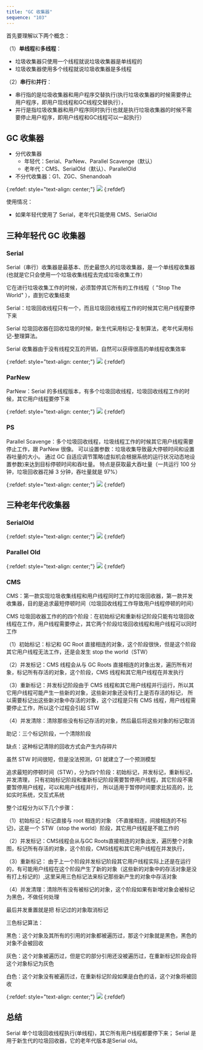 ```yaml
---
title: "GC 收集器"
sequence: "103"
---
```


首先要理解以下两个概念：

（1）**单线程**和**多线程**：

- 垃圾收集器只使用一个线程就说垃圾收集器是单线程的
- 垃圾收集器使用多个线程就说垃圾收集器是多线程

（2）**串行**和**并行**：

- 串行指的是垃圾收集器和用户程序交替执行(执行垃圾收集器的时候需要停止用户程序，即用户现线程和GC线程交替执行），
- 并行是指垃圾收集器和用户程序同时执行(也就是执行垃圾收集器的时候不需要停止用户程序，即用户线程和GC线程可以一起执行）


## GC 收集器

- 分代收集器
    - 年轻代：Serial、ParNew、Parallel Scavenge（默认）
    - 老年代：CMS、SerialOld（默认）、ParallelOld
- 不分代收集器：G1、ZGC、Shenandoah

{:refdef: style="text-align: center;"}
![](/assets/images/java/jvm/jvm-gc-collector.png)
{:refdef}

使用情况：

- 如果年轻代使用了 Serial，老年代只能使用 CMS、SerialOld

## 三种年轻代 GC 收集器

### Serial

Serial（串行）收集器是最基本、历史最悠久的垃圾收集器，是一个单线程收集器(也就是它只会使用一个垃圾收集线程去完成垃圾收集工作）

它在进行垃圾收集工作的时候，必须暂停其它所有的工作线程（ "Stop The World" ），直到它收集结束

Serial：垃圾回收线程只有一个，而且垃圾回收线程工作的时候其它用户线程要停下来

Serial 垃圾回收器在回收垃圾的时候，新生代采用标记-复制算法，老年代采用标记-整理算法。

Serial 收集器由于没有线程交互的开销，自然可以获得很高的单线程收集效率

{:refdef: style="text-align: center;"}
![](/assets/images/java/jvm/jvm-gc-yong-serial.png)
{:refdef}

### ParNew

ParNew：Serial 的多线程版本，有多个垃圾回收线程，垃圾回收线程工作的时候，其它用户线程要停下来

{:refdef: style="text-align: center;"}
![](/assets/images/java/jvm/jvm-gc-yong-par-new.png)
{:refdef}

### PS

Parallel Scavenge：多个垃圾回收线程，垃圾线程工作的时候其它用户线程需要停止工作，跟 ParNew 很像。
可以设置参数：垃圾收集导致最大停顿时间和设置吞吐量的大小。
通过 GC 自适应调节策略(虚拟机会根据系统的运行状况动态地设置参数)来达到目标停顿时间和吞吐量。
特点是获取最大吞吐量（一共运行 100 分钟，垃圾回收器花掉 3 分钟，吞吐量就是 97%）

{:refdef: style="text-align: center;"}
![](/assets/images/java/jvm/jvm-gc-yong-parallel-scavenge.png)
{:refdef}

## 三种老年代收集器

### SerialOld

{:refdef: style="text-align: center;"}
![](/assets/images/java/jvm/jvm-gc-old-serial-old.png)
{:refdef}

### Parallel Old

{:refdef: style="text-align: center;"}
![](/assets/images/java/jvm/jvm-gc-old-parallel-old.png)
{:refdef}

### CMS

CMS：第一款实现垃圾收集线程和用户线程同时工作的垃圾回收器，第一款并发收集器，目的是追求最短停顿时间（垃圾回收线程工作导致用户线程停顿的时间）

CMS 垃圾回收器工作的的四个阶段：在初始标记和重新标记阶段只能有垃圾回收线程在工作，用户线程需要停止，其它两个阶段垃圾回收线程和用户线程可以同时工作

（1）初始标记：标记和 GC Root 直接相连的对象，这个阶段很快，但是这个阶段其它用户线程无法工作，还是会发生 stop the world（STW）

（2）并发标记：CMS 线程会从与 GC Roots 直接相连的对象出发，遍历所有对象，标记所有存活的对象，这个阶段，CMS 线程和其它用户线程在并发执行

（3）重新标记：并发标记阶段由于 CMS 线程和其它用户线程并行运行，所以其它用户线程可能产生一些新的对象，这些新对象还没有打上是否存活的标记，
所以需要标记出这些新对象中存活的对象，这个过程是只有 CMS 线程，用户线程需要停止工作，所以这个过程会引起 STW

（4）并发清除：清除那些没有标记存活的对象，然后最后将这些对象的标记取消

助记：三个标记阶段，一个清除阶段

缺点：这种标记清除的回收方式会产生内存碎片

虽然 STW 时间很短，但是没法预测，G1 就建立了一个预测模型

追求最短的停顿时间（STW），分为四个阶段：初始标记，并发标记，重新标记，并发清理，
只有初始标记阶段和重新标记阶段需要暂停用户线程，其它阶段不需要暂停用户线程，可以和用户线程并行，
所以适用于暂停时间要求比较高的，比如实时系统，交互式系统

整个过程分为以下几个步骤：

（1）初始标记：标记直接与 root 相连的对象 （不直接相连，间接相连的不标记)，这是一个 STW（stop the world）阶段，其它用户线程是不能工作的

（2）并发标记：CMS线程会从与GC Roots直接相连的对象出发，遍历整个对象图，标记所有存活的对象，这个阶段，CMS线程和其它用户线程在并发执行，

（3）重新标记： 由于上一个阶段并发标记阶段其它用户线程实际上还是在运行的，有可能用户线程在这个阶段产生了新的对象（这些新的对象中的存活对象是没有打上标记的）,这里采用三色标记法来标记那些新产生的对象中存活对象

（4）并发清理：清除所有没有被标记的对象，这个阶段如果有新增对象会被标记为黑色，不做任何处理

最后并发重置就是把 标记过的对象取消标记

三色标记算法：

黑色：这个对象及其所有的引用的对象都被遍历过，那这个对象就是黑色，黑色的对象不会被回收

灰色：这个对象被遍历过，但是它的部分引用还没被遍历过，在重新标记阶段会将这个对象标记为灰色

白色：这个对象没有被遍历过，在重新标记阶段如果是白色的话，这个对象将被回收


{:refdef: style="text-align: center;"}
![](/assets/images/java/jvm/jvm-gc-old-cms.png)
{:refdef}

## 总结

Serial 单个垃圾回收线程执行(单线程)，其它所有用户线程都要停下来；
Serial 是用于新生代的垃圾回收器，它的老年代版本是Serial old。
